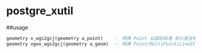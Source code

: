 # postgre_xutil


##usage
```sql
geometry x_wgs2gcj(geometry a_point)    -- 转换 Point 从国际标准 到火星坐标
geometry xgeo_wgs2gcj(geometry a_geom)  -- 转换 Point/MultiPoint/LineString/MultiLineString/Polygon/MultiPolygon

```
